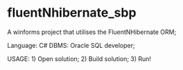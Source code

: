 # fluentNhibernate_sbp  
  
A winforms project that utilises the FluentNHibernate ORM;  
  
Language: C#  DBMS: Oracle SQL developer;  
  
USAGE: 1) Open solution; 2) Build solution; 3) Run!
